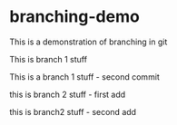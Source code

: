# branching-demo
This is a demonstration of branching in git

This is branch 1 stuff

This is a branch 1 stuff - second commit

this is branch 2 stuff - first add

this is branch2 stuff - second add